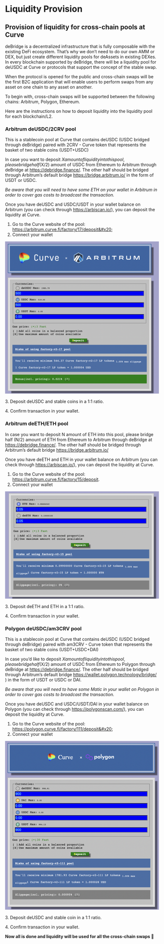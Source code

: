 # Liquidity Provision

## **Provision of liquidity for cross-chain pools at Curve**

deBridge is a decentralized infrastructure that is fully composable with the existing DeFi ecosystem. That’s why we don’t need to do our own AMM or DEX, but just create different liquidity pools for deAssets in existing DEXes. In every blockchain supported by deBridge, there will be a liquidity pool for deUSDC at Curve or protocols that support the concept of the stable swap.

When the protocol is opened for the public and cross-chain swaps will be the first B2C application that will enable users to perform swaps from any asset on one chain to any asset on another.

To begin with, cross-chain swaps will be supported between the following chains: Arbitrum, Polygon, Ethereum.

Here are the instructions on how to deposit liquidity into the liquidity pool for each blockchain/L2.



### **Arbitrum deUSDC/2CRV pool**

This is a stablecoin pool at Curve that contains deUSDC (USDC bridged through deBridge) paired with 2CRV - Curve token that represents the basket of two stable coins (USDT+USDC)

In case you want to deposit $X amount of liquidity into this pool, please bridge half ($X/2) amount of USDC from Ethereum to Arbitrum through deBridge at https://debridge.finance/. The other half should be bridged through Arbitrum’s default bridge https://bridge.arbitrum.io/ in the form of USDT or USDC.

_Be aware that you will need to have some ETH on your wallet in Arbitrum in order to cover gas costs to broadcast the transaction._

Once you have deUSDC and USDC/USDT in your wallet balance on Arbitrum (you can check through https://arbiscan.io/), you can deposit the liquidity at Curve.

1. Go to the Curve website of the pool: https://arbitrum.curve.fi/factory/17/deposit&#x20;
2. Connect your wallet

![](<../.gitbook/assets/Screen Shot 2022-02-01 at 20.45.28.png>)

3\.  Deposit deUSDC and stable coins in a 1:1 ratio.

4\. Confirm transaction in your wallet.



### **Arbitrum deETH/ETH pool**

In case you want to deposit N amount of ETH into this pool, please bridge half (N/2) amount of ETH from Ethereum to Arbitrum through deBridge at https://debridge.finance/. The other half should be bridged through Arbitrum’s default bridge https://bridge.arbitrum.io/

Once you have deETH and ETH in your wallet balance on Arbitrum (you can check through https://arbiscan.io/), you can deposit the liquidity at Curve.

1. Go to the Curve website of the pool: https://arbitrum.curve.fi/factory/15/deposit.
2. Connect your wallet

![](<../.gitbook/assets/Screen Shot 2022-02-01 at 20.51.01.png>)

3\. Deposit deETH and ETH in a 1:1 ratio.

4\. Confirm transaction in your wallet.



### **Polygon deUSDC/am3CRV pool**

This is a stablecoin pool at Curve that contains deUSDC (USDC bridged through deBridge) paired with am3CRV - Curve token that represents the basket of two stable coins (USDT+USDC+DAI)

In case you’d like to deposit $X amount of liquidity into this pool, please bridge half ($X/2) amount of USDC from Ethereum to Polygon through deBridge at https://debridge.finance/. The other half should be bridged through Arbitrum’s default bridge https://wallet.polygon.technology/bridge/ ) in the form of USDT or USDC or DAI.

_Be aware that you will need to have some Matic in your wallet on Polygon in order to cover gas costs to broadcast the transaction._

Once you have deUSDC and USDC/USDT/DAI in your wallet balance on Polygon (you can check through https://polygonscan.com/), you can deposit the liquidity at Curve.

1. Go to the Curve website of the pool: https://polygon.curve.fi/factory/111/deposit&#x20;
2. Connect your wallet

![](<../.gitbook/assets/Screen Shot 2022-02-01 at 20.53.40.png>)

3\. Deposit deUSDC and stable coin in a 1:1 ratio.

4\. Confirm transaction in your wallet.

**Now all is done and liquidity will be used for all the cross-chain swaps 🚀**

